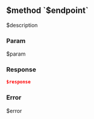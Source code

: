 ## $method `$endpoint`
$description
### Param
$param

### Response
```json
$response
```

### Error
$error
